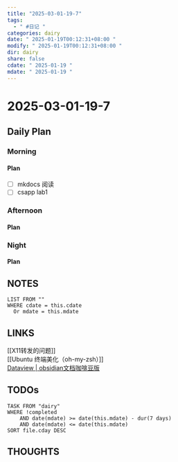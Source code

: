 ```yaml
---
title: "2025-03-01-19-7"
tags:
  - " #日记 "
categories: dairy
date: " 2025-01-19T00:12:31+08:00 "
modify: " 2025-01-19T00:12:31+08:00 "
dir: dairy
share: false
cdate: " 2025-01-19 "
mdate: " 2025-01-19 "
---
```


# 2025-03-01-19-7

## Daily Plan

### Morning

#### Plan

- [ ] mkdocs 阅读
- [ ] csapp lab1

### Afternoon

#### Plan

### Night

#### Plan

## NOTES

```dataview
LIST FROM "" 
WHERE cdate = this.cdate
  Or mdate = this.mdate
```

## LINKS

[[X11转发的问题]]  
[[Ubuntu 终端美化（oh-my-zsh）]]  
[Dataview | obsidian文档咖啡豆版](https://coffeetea.top/zh/community-plugins/dataview.html#%E6%8F%92%E4%BB%B6%E7%AE%80%E4%BB%8B)

## TODOs

```dataview
TASK FROM "dairy" 
WHERE !completed 
	AND date(mdate) >= date(this.mdate) - dur(7 days) 
	AND date(mdate) <= date(this.mdate) 
SORT file.cday DESC
```

## THOUGHTS
